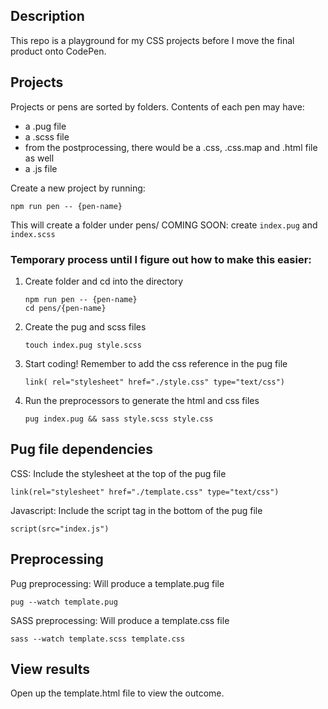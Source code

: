 ## Description
This repo is a playground for my CSS projects before I move the final product onto CodePen.

## Projects
Projects or pens are sorted by folders.
Contents of each pen may have:
- a .pug file
- a .scss file
- from the postprocessing, there would be a .css, .css.map and .html file as well
- a .js file

Create a new project by running:
```
npm run pen -- {pen-name}
```
This will create a folder under pens/
COMING SOON: create `index.pug` and `index.scss`

### Temporary process until I figure out how to make this easier:

1. Create folder and cd into the directory
    ```
    npm run pen -- {pen-name}
    cd pens/{pen-name}
    ```
2. Create the pug and scss files
    ```
    touch index.pug style.scss
    ```
3. Start coding! Remember to add the css reference in the pug file
    ```
    link( rel="stylesheet" href="./style.css" type="text/css")
    ```
4. Run the preprocessors to generate the html and css files
    ```
    pug index.pug && sass style.scss style.css
    ```

## Pug file dependencies
CSS: Include the stylesheet at the top of the pug file
```
link(rel="stylesheet" href="./template.css" type="text/css")
```

Javascript: Include the script tag in the bottom of the pug file
```
script(src="index.js")
```

## Preprocessing
Pug preprocessing: Will produce a template.pug file

```
pug --watch template.pug
```

SASS preprocessing: Will produce a template.css file
```
sass --watch template.scss template.css
```

## View results
Open up the template.html file to view the outcome.
